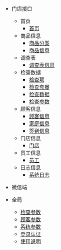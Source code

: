 - 门店接口
    - 首页
      - [首页](/门店/首页/首页.md)
    - 商品信息
      - [商品分类](/门店/商品/商品分类.md)
      - [商品信息](/门店/商品/商品信息.md)
    - 调查表
        - [调查表信息](/门店/调查表/调查表信息.md)
    - 检查数据
        - [检查项](/门店/检查/检查项.md)
        - [检查套餐](/门店/检查/检查套餐.md)
        - [检查数据](/门店/检查/检查数据.md)
        - [检查参数](/门店/检查/检查参数.md)
    - 顾客信息
        - [顾客信息](/门店/顾客/顾客信息.md)
        - [家庭信息](/门店/顾客/家庭信息.md)
        - [签到信息](/门店/顾客/签到信息.md)
    - 门店信息
        - [门店](/门店/门店/门店信息.md)
    - 员工信息
        - [员工](/门店/员工/员工信息.md)
    - 日志信息
        - [系统日志](/门店/日志/系统日志.md)

- 微信端

    
- 全局
    - [检查参数](/全局/检查参数.md)
    - [顾客参数](/门店/顾客/顾客参数.md)
    - [系统参数](/全局/系统参数.md)
    - [登录认证](/全局/登录认证.md)
    - [使用说明](/全局/使用说明.md)